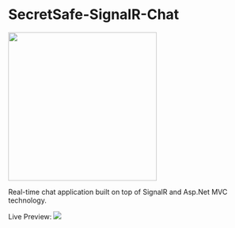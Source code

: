 # SecretSafe-SignalR-Chat

<image src="https://ci.appveyor.com/api/projects/status/5d7yummllxva8aq3?svg=true" width="300">

Real-time chat application built on top of SignalR and Asp.Net MVC technology.

Live Preview:
<a href="http://secretsafe.apphb.com/" title="Live Preview" alt="SecretSafe" target="_blank" >
<img src="http://i.imgur.com/5usI5UT.png" /></a>
